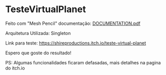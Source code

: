 # TesteVirtualPlanet

Feito com "Mesh Pencil" documentação: [DOCUMENTATION.pdf](https://github.com/Bagggins/TesteVirtualPlanet/files/6504295/DOCUMENTATION.pdf)


Arquitetura Utilizada: Singleton

Link para teste: https://shireproductions.itch.io/teste-virtual-planet

Espero que goste do resultado!

PS: Algumas funcionalidades ficaram defasadas, mais detalhes na pagina do itch.io
